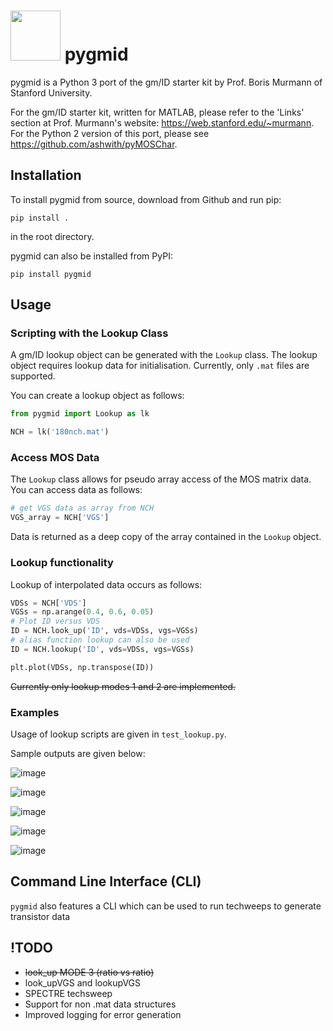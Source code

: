 <img src="https://drive.google.com/uc?export=view&id=16rzdY9IfiiuLZ1SP62jxJMy5ZdjbhXn8" width="80"/> pygmid
=================================================================================================================================

pygmid is a Python 3 port of the gm/ID starter kit by Prof. Boris Murmann 
of Stanford University. 

For the gm/ID starter kit, written for MATLAB, please refer to the 'Links'
section at Prof. Murmann's website: https://web.stanford.edu/~murmann.
For the Python 2 version of this port, please see https://github.com/ashwith/pyMOSChar.

## Installation

To install pygmid from source, download from Github and run pip:

`pip install .`

 in the root directory.

 pygmid can also be installed from PyPI:

`pip install pygmid`

## Usage

### Scripting with the Lookup Class
A gm/ID lookup object can be generated with the `Lookup` class. The lookup object requires lookup data for initialisation. Currently, only `.mat` files are supported.

You can create a lookup object as follows:

```python
from pygmid import Lookup as lk

NCH = lk('180nch.mat')
```
### Access MOS Data
The `Lookup` class allows for pseudo array access of the MOS matrix data. You can access data as follows:

```python
# get VGS data as array from NCH
VGS_array = NCH['VGS']
```

Data is returned as a deep copy of the array contained in the `Lookup` object.

### Lookup functionality 

Lookup of interpolated data occurs as follows:

```python
VDSs = NCH['VDS'] 
VGSs = np.arange(0.4, 0.6, 0.05)
# Plot ID versus VDS
ID = NCH.look_up('ID', vds=VDSs, vgs=VGSs)
# alias function lookup can also be used
ID = NCH.lookup('ID', vds=VDSs, vgs=VGSs)

plt.plot(VDSs, np.transpose(ID))
```

~~Currently only lookup modes 1 and 2 are implemented.~~

### Examples

Usage of lookup scripts are given in `test_lookup.py`.

Sample outputs are given below:

![image](https://drive.google.com/uc?export=view&id=1IXmZ2OI9wwbYcMLE-SS2hA6b3auyiWIE)

![image](https://drive.google.com/uc?export=view&id=1Md_qAKvHZEDhxmKGtyRDJf_MHEmSVgfU)

![image](https://drive.google.com/uc?export=view&id=1uep_k0ghzQ79BKCIKQlyu-0F9BIe0QeR)

![image](https://drive.google.com/uc?export=view&id=1zxdLVirM6HPjpQQYlLa_OBA2qRXXS0SG)

![image](https://drive.google.com/uc?export=view&id=1cPS-FzYxdFn5gnwieAEW4gz177t3nnix)

## Command Line Interface (CLI)

`pygmid` also features a CLI which can be used to run techweeps to generate transistor data

## !TODO
- ~~look_up MODE 3 (ratio vs ratio)~~
- look_upVGS and lookupVGS
- SPECTRE techsweep
- Support for non .mat data structures
- Improved logging for error generation
